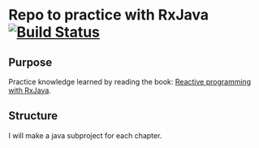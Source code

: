 # Repo to practice with RxJava [![Build Status](https://travis-ci.org/robisrob/rxjava_experiments.svg?branch=master)](https://travis-ci.org/robisrob/rxjava_experiments)
## Purpose
Practice knowledge learned by reading the book: [Reactive programming with RxJava](http://shop.oreilly.com/product/0636920042228.do).
## Structure
I will make a java subproject for each chapter.
